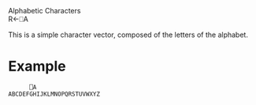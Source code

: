<div class="heading">
  <div class="name">Alphabetic Characters</div>
  <div class="command">R←⎕A</div>
</div>

This is a simple character vector, composed of the letters of the alphabet.

# Example
```apl
      ⎕A
ABCDEFGHIJKLMNOPQRSTUVWXYZ
```
